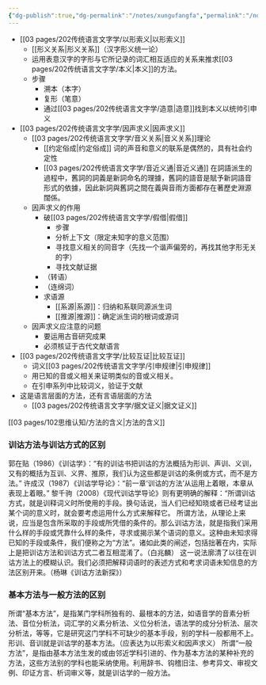 ```yaml
---
{"dg-publish":true,"dg-permalink":"/notes/xungufangfa","permalink":"/notes/xungufangfa/","tags":["语言学"],"created":"2024-11-30T21:02:43.332+08:00","updated":"2025-03-02T20:11:11.759+08:00"}
---
```


- [[03 pages/202传统语言文字学/以形索义\|以形索义]]
	- [[形义关系\|形义关系]]（汉字形义统一论）
	- 运用表意汉字的字形与它所记录的词汇相互适应的关系来推求[[03 pages/202传统语言文字学/本义\|本义]]的方法。
	- 步骤
		- 溯本（本字）
		- 复形（笔意）
		- 通过[[03 pages/202传统语言文字学/造意\|造意]]找到本义以统帅引申义
- [[03 pages/202传统语言文字学/因声求义\|因声求义]]
	- [[03 pages/202传统语言文字学/音义关系\|音义关系]]理论
		- [[约定俗成\|约定俗成]] 词的声音和意义的联系是偶然的，具有社会约定性
		- [[03 pages/202传统语言文字学/音近义通\|音近义通]]  在詞語派生的過程中，舊詞的詞義是新詞命名的理據，舊詞的語音是賦予新詞語音形式的依據，因此新詞與舊詞之間在義與音雨方面都存在著歷史淵源闊係。
	- 因声求义的作用
		- 破[[03 pages/202传统语言文字学/假借\|假借]]
			- 步骤
			- 分析上下文（限定未知字的意义范围）
			- 寻找意义相关的同音字（先找一个谐声偏旁的，再找其他字形无关的字）
			- 寻找文献证据
		- （转语）
		- （连绵词）
		- 求语源
			- [[系源\|系源]]：归纳和系联同源派生词
			- [[推源\|推源]]：确定派生词的根词或源词
	- 因声求义应注意的问题
		- 要运用古音研究成果
		- 必须核证于古代文献语言
- [[03 pages/202传统语言文字学/比较互证\|比较互证]]
	- 词义[[03 pages/202传统语言文字学/引申规律\|引申规律]]
	- 用已知的音或义相关来证明类似的音或义相关。
	- 在引申系列中比较词义，验证于文献
- 这是语言层面的方法，还有言语层面的方法
	- [[03 pages/202传统语言文字学/据文证义\|据文证义]]

[[03 pages/102思维认知/方法的含义\|方法的含义]]

### 训诂方法与训诂方式的区别
郭在贴（1986）《训诂学》：“有的训诂书把训诂的方法概括为形训、声训、义训，又有的概括为互训、义界、推原，我们认为这些都是训诂的条例或方式，而不是方法。”
许成汉（1987）《训诂学导论》：“前一章‘训诂的方法’从运用上着眼，本章从表现上着眼。”
黎千驹（2008）《现代训诂学导论》则有更明确的解释：“所谓训诂方式，就是训释词义时所使用的手段。换句话说，当人们已经知晓或者已经考证出某个词的意义时，就会要考虑运用什么方式来解释它。
所谓方法，从理论上来说，应当是包含所采取的手段或所凭借的条件的。那么训诂方法，就是指我们采用什么样的手段或凭靠什么样的条件，寻求或揭示某个语词的意义。这种由未知求得已知的手段或条件，我们便称之为“方法”。诸如此类的闸述，包括拙著在内，实际上是把训诂方法和训诂方式二者互相混淆了。（白兆麟）
这一说法廓清了以往在训诂方法上的模糊认识。我们必须把解释词语时的表述方式和考求词语未知信息的方法区别开来。（杨琳《训诂方法新探》）

### 基本方法与一般方法的区别
所谓“基本方法”，是指某门学科所独有的、最根本的方法，如语音学的音素分析法、音位分析法，词汇学的义素分析法、义位分析法，语法学的成分分析法、层次分析法，等等，它是研究这门学科不可缺少的基本手段，别的学科一般都用不上。形训、音训就是训诂学的基本方法。（应表达为以形索义和因声求义）
所谓“一般方法”，是指由基本方法生发的或由邻近学科引进的、作为基本方法的某种补充的方法，这些方法别的学科也能采纳使用。利用辞书、钩稽旧注、参考异文、审视文例、印证方言、析词审义等，就是训诂学的一般方法。